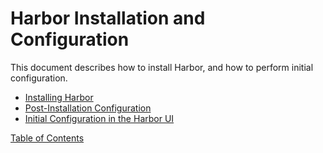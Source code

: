 # Harbor Installation and Configuration

This document describes how to install Harbor, and how to perform initial configuration.

- [Installing Harbor](installation/_index.md)
- [Post-Installation Configuration](configuration/_index.md)
- [Initial Configuration in the Harbor UI](configuration/initial_config_ui.md)

[Table of Contents](../../index.md)